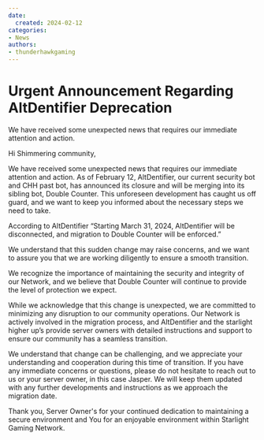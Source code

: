 ```yaml
---
date:
  created: 2024-02-12
categories:
- News
authors:
- thunderhawkgaming
---
```


# Urgent Announcement Regarding AltDentifier Deprecation

We have received some unexpected news that requires our immediate attention and action.
<!-- more -->

Hi Shimmering community,

We have received some unexpected news that requires our immediate attention and action. As of February 12, AltDentifier, our current security bot and CHH past bot, has announced its closure and will be merging into its sibling bot, Double Counter. This unforeseen development has caught us off guard, and we want to keep you informed about the necessary steps we need to take.


According to AltDentifier “Starting March 31, 2024, AltDentifier will be disconnected, and migration to Double Counter will be enforced.”

We understand that this sudden change may raise concerns, and we want to assure you that we are working diligently to ensure a smooth transition.


We recognize the importance of maintaining the security and integrity of our Network, and we believe that Double Counter will continue to provide the level of protection we expect.


While we acknowledge that this change is unexpected, we are committed to minimizing any disruption to our community operations. Our Network is actively involved in the migration process, and AltDentifier and the starlight higher up’s provide server owners with detailed instructions and support to ensure our community has a seamless transition.


We understand that change can be challenging, and we appreciate your understanding and cooperation during this time of transition. If you have any immediate concerns or questions, please do not hesitate to reach out to us or your server owner, in this case Jasper. We will keep them updated with any further developments and instructions as we approach the migration date. 

Thank you, Server Owner's for your continued dedication to maintaining a secure environment and You for an enjoyable environment within Starlight Gaming Network.